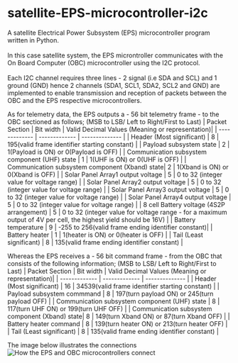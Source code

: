 # satellite-EPS-microcontroller-i2c
A satellite Electrical Power Subsystem (EPS) microcontroller program written in Python.<br />
<br />
In this case satellite system, the EPS microntroller communicates with the On Board Computer (OBC) microcontroller using the I2C protocol.<br />
<br />
Each I2C channel requires three lines - 2 signal (i.e SDA and SCL) and 1 ground (GND) hence 2 channels (SDA1, SCL1, SDA2, SCL2 and GND) are implemented to
enable transmission and reception of packets between the OBC and the EPS respective microcontrollers.

As for telemetry data, the EPS outputs a - 56 bit telemetry frame - to the OBC sectioned as follows; (MSB to LSB/ Left to Right/First to Last)
| Packet Section                                 | Bit width     | Valid Decimal Values    (Meaning or representation)|
| -------------                                  | ------------- | --------------                                     |
| Header (Most significant)                      | 8             | 195(valid frame identifier starting constant)      |
| Payload subsystem state                        | 2             | 1(Payload is ON) or 0(Payload is OFF)              |
| Communication subsystem component (UHF) state  | 1             | 1(UHF is ON)    or 0(UHF is OFF)                   |
| Communication subsystem component (Xband) state| 2             | 1(Xband is ON) or 0(Xband is OFF)                  |
| Solar Panel Array1 output voltage              | 5             | 0 to 32 (integer value for voltage range)          |
| Solar Panel Array2 output voltage              | 5             | 0 to 32 (integer value for voltage range)          |
| Solar Panel Array3 output voltage              | 5             | 0 to 32 (integer value for voltage range)          |
| Solar Panel Array4 output voltage              | 5             | 0 to 32 (integer value for voltage range)          |
| 8 cell Battery voltage (4S2P arrangement)      | 5             | 0 to 32 (integer value for voltage range - for a maximum output of 4V per cell, the highest yield should be 16V) |
| Battery temperature                            | 9             | -255 to 256(valid frame ending identifier constant)|
| Battery heater                                 | 1             | 1(heater is ON) or 0(heater is OFF)                |
| Tail (Least significant)                       | 8             | 135(valid frame ending identifier constant)        |

Whereas the EPS receives a - 56 bit command frame - from the OBC that consists of the following information; (MSB to LSB/ Left to Right/First to Last)
| Packet Section                                 | Bit width     | Valid Decimal Values   (Meaning or representation)|
| -------------                                  | ------------- | --------------                                    |
| Header (Most significant)                      | 16            | 34539(valid frame identifier starting constant)   |
| Payload subsystem commmand                     | 8             | 197(turn payload ON) or 245(turn payload OFF)     |
| Communication subsystem component (UHF) state  | 8             | 117(turn UHF ON)    or 199(turn UHF OFF)          |
| Communication subsystem component (Xband) state| 8             | 149(turn Xband ON) or 87(turn Xband OFF)          |
| Battery heater command                         | 8             | 139(turn heater ON) or 213(turn heater OFF)       |
| Tail (Least significant)                       | 8             | 135(valid frame ending identifier constant)       |

The image below illustrates the connections
<br />
![How the EPS and OBC microcontrollers connect](https://raw.githubusercontent.com/brianoure/satellite-EPS-microcontroller-i2c/main/I2C_EPS_OBC_connection_github_model.png)
